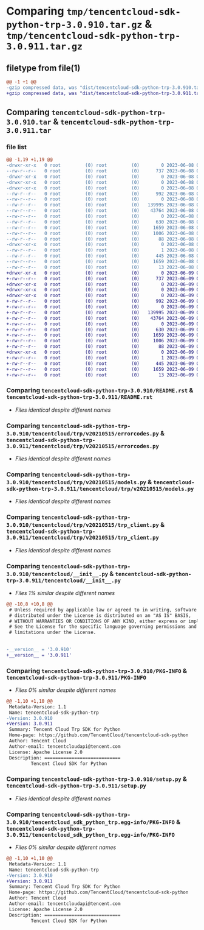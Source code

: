 # Comparing `tmp/tencentcloud-sdk-python-trp-3.0.910.tar.gz` & `tmp/tencentcloud-sdk-python-trp-3.0.911.tar.gz`

## filetype from file(1)

```diff
@@ -1 +1 @@
-gzip compressed data, was "dist/tencentcloud-sdk-python-trp-3.0.910.tar", last modified: Thu Jun  8 09:23:52 2023, max compression
+gzip compressed data, was "dist/tencentcloud-sdk-python-trp-3.0.911.tar", last modified: Fri Jun  9 02:30:25 2023, max compression
```

## Comparing `tencentcloud-sdk-python-trp-3.0.910.tar` & `tencentcloud-sdk-python-trp-3.0.911.tar`

### file list

```diff
@@ -1,19 +1,19 @@
-drwxr-xr-x   0 root         (0) root         (0)        0 2023-06-08 09:23:52.000000 tencentcloud-sdk-python-trp-3.0.910/
--rw-r--r--   0 root         (0) root         (0)      737 2023-06-08 09:23:52.000000 tencentcloud-sdk-python-trp-3.0.910/README.rst
-drwxr-xr-x   0 root         (0) root         (0)        0 2023-06-08 09:23:52.000000 tencentcloud-sdk-python-trp-3.0.910/tencentcloud/
-drwxr-xr-x   0 root         (0) root         (0)        0 2023-06-08 09:23:52.000000 tencentcloud-sdk-python-trp-3.0.910/tencentcloud/trp/
-drwxr-xr-x   0 root         (0) root         (0)        0 2023-06-08 09:23:52.000000 tencentcloud-sdk-python-trp-3.0.910/tencentcloud/trp/v20210515/
--rw-r--r--   0 root         (0) root         (0)      992 2023-06-08 09:23:52.000000 tencentcloud-sdk-python-trp-3.0.910/tencentcloud/trp/v20210515/errorcodes.py
--rw-r--r--   0 root         (0) root         (0)        0 2023-06-08 09:23:52.000000 tencentcloud-sdk-python-trp-3.0.910/tencentcloud/trp/v20210515/__init__.py
--rw-r--r--   0 root         (0) root         (0)   139995 2023-06-08 09:23:52.000000 tencentcloud-sdk-python-trp-3.0.910/tencentcloud/trp/v20210515/models.py
--rw-r--r--   0 root         (0) root         (0)    43764 2023-06-08 09:23:52.000000 tencentcloud-sdk-python-trp-3.0.910/tencentcloud/trp/v20210515/trp_client.py
--rw-r--r--   0 root         (0) root         (0)        0 2023-06-08 09:23:52.000000 tencentcloud-sdk-python-trp-3.0.910/tencentcloud/trp/__init__.py
--rw-r--r--   0 root         (0) root         (0)      630 2023-06-08 09:23:52.000000 tencentcloud-sdk-python-trp-3.0.910/tencentcloud/__init__.py
--rw-r--r--   0 root         (0) root         (0)     1659 2023-06-08 09:23:52.000000 tencentcloud-sdk-python-trp-3.0.910/PKG-INFO
--rw-r--r--   0 root         (0) root         (0)     1006 2023-06-08 09:23:52.000000 tencentcloud-sdk-python-trp-3.0.910/setup.py
--rw-r--r--   0 root         (0) root         (0)       88 2023-06-08 09:23:52.000000 tencentcloud-sdk-python-trp-3.0.910/setup.cfg
-drwxr-xr-x   0 root         (0) root         (0)        0 2023-06-08 09:23:52.000000 tencentcloud-sdk-python-trp-3.0.910/tencentcloud_sdk_python_trp.egg-info/
--rw-r--r--   0 root         (0) root         (0)        1 2023-06-08 09:23:52.000000 tencentcloud-sdk-python-trp-3.0.910/tencentcloud_sdk_python_trp.egg-info/dependency_links.txt
--rw-r--r--   0 root         (0) root         (0)      445 2023-06-08 09:23:52.000000 tencentcloud-sdk-python-trp-3.0.910/tencentcloud_sdk_python_trp.egg-info/SOURCES.txt
--rw-r--r--   0 root         (0) root         (0)     1659 2023-06-08 09:23:52.000000 tencentcloud-sdk-python-trp-3.0.910/tencentcloud_sdk_python_trp.egg-info/PKG-INFO
--rw-r--r--   0 root         (0) root         (0)       13 2023-06-08 09:23:52.000000 tencentcloud-sdk-python-trp-3.0.910/tencentcloud_sdk_python_trp.egg-info/top_level.txt
+drwxr-xr-x   0 root         (0) root         (0)        0 2023-06-09 02:30:25.000000 tencentcloud-sdk-python-trp-3.0.911/
+-rw-r--r--   0 root         (0) root         (0)      737 2023-06-09 02:30:25.000000 tencentcloud-sdk-python-trp-3.0.911/README.rst
+drwxr-xr-x   0 root         (0) root         (0)        0 2023-06-09 02:30:25.000000 tencentcloud-sdk-python-trp-3.0.911/tencentcloud/
+drwxr-xr-x   0 root         (0) root         (0)        0 2023-06-09 02:30:25.000000 tencentcloud-sdk-python-trp-3.0.911/tencentcloud/trp/
+drwxr-xr-x   0 root         (0) root         (0)        0 2023-06-09 02:30:25.000000 tencentcloud-sdk-python-trp-3.0.911/tencentcloud/trp/v20210515/
+-rw-r--r--   0 root         (0) root         (0)      992 2023-06-09 02:30:25.000000 tencentcloud-sdk-python-trp-3.0.911/tencentcloud/trp/v20210515/errorcodes.py
+-rw-r--r--   0 root         (0) root         (0)        0 2023-06-09 02:30:25.000000 tencentcloud-sdk-python-trp-3.0.911/tencentcloud/trp/v20210515/__init__.py
+-rw-r--r--   0 root         (0) root         (0)   139995 2023-06-09 02:30:25.000000 tencentcloud-sdk-python-trp-3.0.911/tencentcloud/trp/v20210515/models.py
+-rw-r--r--   0 root         (0) root         (0)    43764 2023-06-09 02:30:25.000000 tencentcloud-sdk-python-trp-3.0.911/tencentcloud/trp/v20210515/trp_client.py
+-rw-r--r--   0 root         (0) root         (0)        0 2023-06-09 02:30:25.000000 tencentcloud-sdk-python-trp-3.0.911/tencentcloud/trp/__init__.py
+-rw-r--r--   0 root         (0) root         (0)      630 2023-06-09 02:30:25.000000 tencentcloud-sdk-python-trp-3.0.911/tencentcloud/__init__.py
+-rw-r--r--   0 root         (0) root         (0)     1659 2023-06-09 02:30:25.000000 tencentcloud-sdk-python-trp-3.0.911/PKG-INFO
+-rw-r--r--   0 root         (0) root         (0)     1006 2023-06-09 02:30:25.000000 tencentcloud-sdk-python-trp-3.0.911/setup.py
+-rw-r--r--   0 root         (0) root         (0)       88 2023-06-09 02:30:25.000000 tencentcloud-sdk-python-trp-3.0.911/setup.cfg
+drwxr-xr-x   0 root         (0) root         (0)        0 2023-06-09 02:30:25.000000 tencentcloud-sdk-python-trp-3.0.911/tencentcloud_sdk_python_trp.egg-info/
+-rw-r--r--   0 root         (0) root         (0)        1 2023-06-09 02:30:25.000000 tencentcloud-sdk-python-trp-3.0.911/tencentcloud_sdk_python_trp.egg-info/dependency_links.txt
+-rw-r--r--   0 root         (0) root         (0)      445 2023-06-09 02:30:25.000000 tencentcloud-sdk-python-trp-3.0.911/tencentcloud_sdk_python_trp.egg-info/SOURCES.txt
+-rw-r--r--   0 root         (0) root         (0)     1659 2023-06-09 02:30:25.000000 tencentcloud-sdk-python-trp-3.0.911/tencentcloud_sdk_python_trp.egg-info/PKG-INFO
+-rw-r--r--   0 root         (0) root         (0)       13 2023-06-09 02:30:25.000000 tencentcloud-sdk-python-trp-3.0.911/tencentcloud_sdk_python_trp.egg-info/top_level.txt
```

### Comparing `tencentcloud-sdk-python-trp-3.0.910/README.rst` & `tencentcloud-sdk-python-trp-3.0.911/README.rst`

 * *Files identical despite different names*

### Comparing `tencentcloud-sdk-python-trp-3.0.910/tencentcloud/trp/v20210515/errorcodes.py` & `tencentcloud-sdk-python-trp-3.0.911/tencentcloud/trp/v20210515/errorcodes.py`

 * *Files identical despite different names*

### Comparing `tencentcloud-sdk-python-trp-3.0.910/tencentcloud/trp/v20210515/models.py` & `tencentcloud-sdk-python-trp-3.0.911/tencentcloud/trp/v20210515/models.py`

 * *Files identical despite different names*

### Comparing `tencentcloud-sdk-python-trp-3.0.910/tencentcloud/trp/v20210515/trp_client.py` & `tencentcloud-sdk-python-trp-3.0.911/tencentcloud/trp/v20210515/trp_client.py`

 * *Files identical despite different names*

### Comparing `tencentcloud-sdk-python-trp-3.0.910/tencentcloud/__init__.py` & `tencentcloud-sdk-python-trp-3.0.911/tencentcloud/__init__.py`

 * *Files 1% similar despite different names*

```diff
@@ -10,8 +10,8 @@
 # Unless required by applicable law or agreed to in writing, software
 # distributed under the License is distributed on an "AS IS" BASIS,
 # WITHOUT WARRANTIES OR CONDITIONS OF ANY KIND, either express or implied.
 # See the License for the specific language governing permissions and
 # limitations under the License.
 
 
-__version__ = '3.0.910'
+__version__ = '3.0.911'
```

### Comparing `tencentcloud-sdk-python-trp-3.0.910/PKG-INFO` & `tencentcloud-sdk-python-trp-3.0.911/PKG-INFO`

 * *Files 0% similar despite different names*

```diff
@@ -1,10 +1,10 @@
 Metadata-Version: 1.1
 Name: tencentcloud-sdk-python-trp
-Version: 3.0.910
+Version: 3.0.911
 Summary: Tencent Cloud Trp SDK for Python
 Home-page: https://github.com/TencentCloud/tencentcloud-sdk-python
 Author: Tencent Cloud
 Author-email: tencentcloudapi@tencent.com
 License: Apache License 2.0
 Description: ============================
         Tencent Cloud SDK for Python
```

### Comparing `tencentcloud-sdk-python-trp-3.0.910/setup.py` & `tencentcloud-sdk-python-trp-3.0.911/setup.py`

 * *Files identical despite different names*

### Comparing `tencentcloud-sdk-python-trp-3.0.910/tencentcloud_sdk_python_trp.egg-info/PKG-INFO` & `tencentcloud-sdk-python-trp-3.0.911/tencentcloud_sdk_python_trp.egg-info/PKG-INFO`

 * *Files 0% similar despite different names*

```diff
@@ -1,10 +1,10 @@
 Metadata-Version: 1.1
 Name: tencentcloud-sdk-python-trp
-Version: 3.0.910
+Version: 3.0.911
 Summary: Tencent Cloud Trp SDK for Python
 Home-page: https://github.com/TencentCloud/tencentcloud-sdk-python
 Author: Tencent Cloud
 Author-email: tencentcloudapi@tencent.com
 License: Apache License 2.0
 Description: ============================
         Tencent Cloud SDK for Python
```

